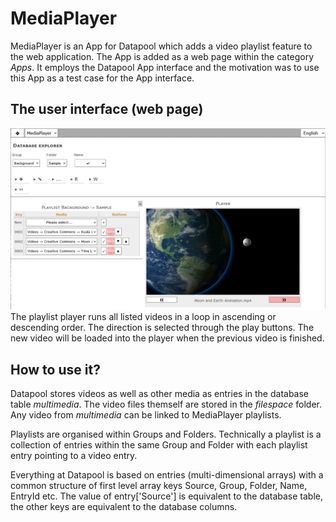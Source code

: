 # MediaPlayer
MediaPlayer is an App for Datapool which adds a video playlist feature to the web application. The App is added as a web page within the category *Apps*. It employs the Datapool App interface and the motivation was to use this App as a test case for the App interface.

## The user interface (web page)
![Web page screenshot](./assets/sample-playlist.png)
The playlist player runs all listed videos in a loop in ascending or descending order. The direction is selected through the play buttons. 
The new video will be loaded into the player when the previous video is finished. 

## How to use it?
Datapool stores videos as well as other media as entries in the database table *multimedia*. The video files themself are stored in the *filespace* folder. Any video from *multimedia* can be linked to MediaPlayer playlists.

Playlists are organised within Groups and Folders. Technically a playlist is a collection of entries within the same Group and Folder with each playlist entry pointing to a video entry.

Everything at Datapool is based on entries (multi-dimensional arrays) with a common structure of first level array keys Source, Group, Folder, Name, EntryId etc.
The value of entry\[\'Source\'\] is equivalent to the database table, the other keys are equivalent to the database columns.
